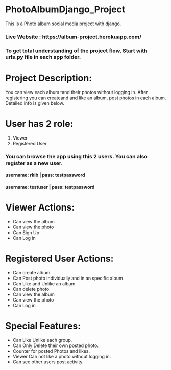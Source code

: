 # PhotoAlbumDjango_Project
This is a Photo album social media project with django.

<h3> Live Website :  https://album-project.herokuapp.com/ </h3> 


<h3> To get total understanding of the project flow, Start with urls.py file in each app folder.</h3> 

# Project Description:
You can view each album tand their photos without logging in.
After registering you can createand and like an album, post photos in each album. 
Detailed info is given below.


# User has 2 role:
1. Viewer 
2. Registered  User

<h3> You can browse the app using this 2 users. You can also register as a new user. </h3>
<h4> username: rkib | pass: testpassword </h4>

<h4> username: testuser | pass: testpassword </h4>


# Viewer Actions:
- Can view the album
- Can view the photo
- Can Sign Up
- Can Log in



# Registered User Actions:
- Can create album
- Can Post photo individually and in an specific album
- Can Like and Unlike an album
- Can delete photo 
- Can view the album
- Can view the photo
- Can Log in

# Special Features:
- Can Like Unlike each group.
- Can Only Delete their own posted photo.
- Counter for posted Photos and likes. 
- Viewer Can not like a photo without logging in.
- Can see other users post activity.
